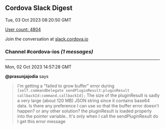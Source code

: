 ## Cordova Slack Digest
Tue, 03 Oct 2023 08:20:50 GMT

[User count: 4804](https://cordova.slack.com/)


Join the conversation at [slack.cordova.io](http://slack.cordova.io/)

### __Channel #cordova-ios__ _(1 messages)_
---

Mon, 02 Oct 2023 14:57:28 GMT

__@prasunjajodia__ says 
> I'm getting a "failed to grow buffer" error during `[self.commandDelegate sendPluginResult:pluginResult callbackId:command.callbackId];`
> The size of the pluginResult is sadly a very large (about 120 MB)  JSON string since it contains base64 data.
> Is there any preference I can use so that the buffer error doesn't happen? or any other solution?
> the pluginResult is loaded properly into the pointer variable.. It's only when I call the sendPluginResult do I get this error message
> 
